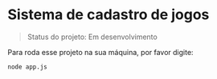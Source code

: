<h1>Sistema de cadastro de jogos</h1>

> Status do projeto: Em desenvolvimento

Para roda esse projeto na sua máquina, por favor digite:

```
node app.js
```
